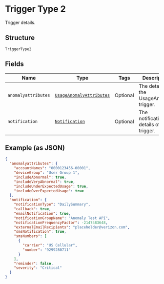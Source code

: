 
# Trigger Type 2

Trigger details.

## Structure

`TriggerType2`

## Fields

| Name | Type | Tags | Description |
|  --- | --- | --- | --- |
| `anomalyattributes` | [`UsageAnomalyAttributes`](../../doc/models/usage-anomaly-attributes.md) | Optional | The details of the UsageAnomaly trigger. |
| `notification` | [`Notification`](../../doc/models/notification.md) | Optional | The notification details of the trigger. |

## Example (as JSON)

```json
{
  "anomalyattributes": {
    "accountNames": "0000123456-00001",
    "deviceGroup": "User Group 1",
    "includeAbnormal": true,
    "includeVeryAbnormal": true,
    "includeUnderExpectedUsage": true,
    "includeOverExpectedUsage": true
  },
  "notification": {
    "notificationType": "DailySummary",
    "callback": true,
    "emailNotification": true,
    "notificationGroupName": "Anomaly Test API",
    "notificationFrequencyFactor": -2147483648,
    "externalEmailRecipients": "placeholder@verizon.com",
    "smsNotification": true,
    "smsNumbers": [
      {
        "carrier": "US Cellular",
        "number": "9299280711"
      }
    ],
    "reminder": false,
    "severity": "Critical"
  }
}
```


